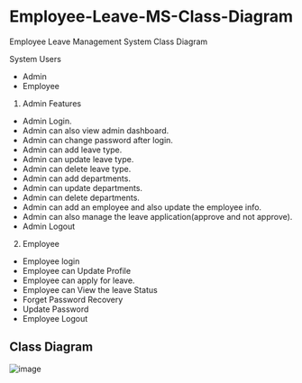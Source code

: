 # Employee-Leave-MS-Class-Diagram
Employee Leave Management System Class Diagram

System Users
 - Admin
 - Employee

1. Admin Features
  - Admin Login.
   - Admin can also view admin dashboard.
   - Admin can change password after login.
   - Admin can add leave type.
   - Admin can update leave type.
   - Admin can delete leave type.
   - Admin can add departments.
   - Admin can update departments.
   - Admin can delete departments.
   - Admin can add an employee and also update the employee info.
   - Admin can also manage the leave application(approve and not approve).
   - Admin Logout
 
2. Employee
 - Employee login
 - Employee can Update Profile
 - Employee can apply for leave.
 - Employee can View the leave Status
 - Forget Password Recovery
-  Update Password
-  Employee Logout

## Class Diagram

![image](https://user-images.githubusercontent.com/84759786/125040489-5aae3200-e0b5-11eb-89f8-912fdd76ed59.png)
